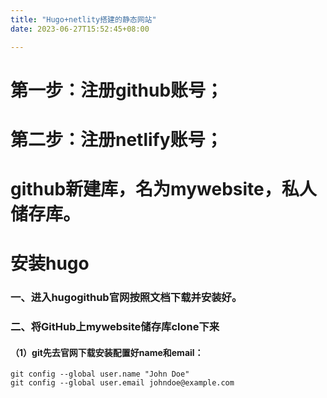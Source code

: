 ```yaml
---
title: "Hugo+netlity搭建的静态网站"
date: 2023-06-27T15:52:45+08:00

---
```


# 第一步：注册github账号；

# 第二步：注册netlify账号；

# github新建库，名为mywebsite，私人储存库。

# 安装hugo
### 一、进入hugogithub官网按照文档下载并安装好。
### 二、将GitHub上mywebsite储存库clone下来
#### （1）git先去官网下载安装配置好name和email：

    git config --global user.name "John Doe"
    git config --global user.email johndoe@example.com
    